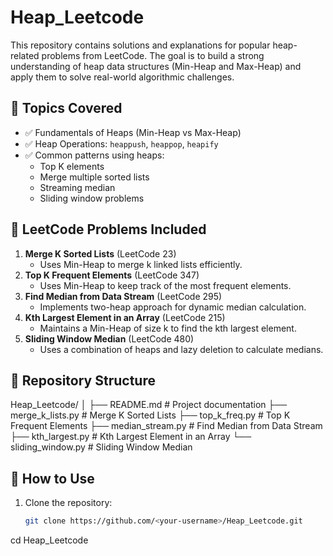 # Heap_Leetcode

This repository contains solutions and explanations for popular heap-related problems from LeetCode. The goal is to build a strong understanding of heap data structures (Min-Heap and Max-Heap) and apply them to solve real-world algorithmic challenges.

## 📌 Topics Covered
- ✅ Fundamentals of Heaps (Min-Heap vs Max-Heap)
- ✅ Heap Operations: `heappush`, `heappop`, `heapify`
- ✅ Common patterns using heaps:
  - Top K elements
  - Merge multiple sorted lists
  - Streaming median
  - Sliding window problems

## 🚀 LeetCode Problems Included
1. **Merge K Sorted Lists** (LeetCode 23)  
   - Uses Min-Heap to merge k linked lists efficiently.
2. **Top K Frequent Elements** (LeetCode 347)  
   - Uses Min-Heap to keep track of the most frequent elements.
3. **Find Median from Data Stream** (LeetCode 295)  
   - Implements two-heap approach for dynamic median calculation.
4. **Kth Largest Element in an Array** (LeetCode 215)  
   - Maintains a Min-Heap of size k to find the kth largest element.
5. **Sliding Window Median** (LeetCode 480)  
   - Uses a combination of heaps and lazy deletion to calculate medians.

## 📂 Repository Structure
Heap_Leetcode/
│
├── README.md # Project documentation
├── merge_k_lists.py # Merge K Sorted Lists
├── top_k_freq.py # Top K Frequent Elements
├── median_stream.py # Find Median from Data Stream
├── kth_largest.py # Kth Largest Element in an Array
└── sliding_window.py # Sliding Window Median


## 🔧 How to Use
1. Clone the repository:
   ```bash
   git clone https://github.com/<your-username>/Heap_Leetcode.git

cd Heap_Leetcode
